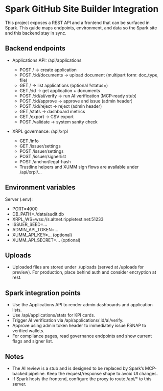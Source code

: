 # Spark GitHub Site Builder Integration

This project exposes a REST API and a frontend that can be surfaced in Spark. This guide maps endpoints, environment, and data so the Spark site and this backend stay in sync.

## Backend endpoints

- Applications API: /api/applications
  - POST /            → create application
  - POST /:id/documents  → upload document (multipart form: doc_type, file)
  - GET  /            → list applications (optional ?status=)
  - GET  /:id         → get application + documents
  - POST /:id/ai/verify  → run AI verification (MCP-ready stub)
  - POST /:id/approve    → approve and issue (admin header)
  - POST /:id/reject     → reject (admin header)
  - GET  /stats          → dashboard metrics
  - GET  /export         → CSV export
  - POST /validate       → system sanity check

- XRPL governance: /api/xrpl
  - GET  /info
  - GET  /issuer/settings
  - POST /issuer/settings
  - POST /issuer/signerlist
  - POST /anchor/legal-hash
  - Trustline helpers and XUMM sign flows are available under /api/xrpl/...

## Environment variables

Server (.env):

- PORT=4000
- DB_PATH=./data/audit.db
- XRPL_WS=wss://s.altnet.rippletest.net:51233
- ISSUER_SEED=...
- ADMIN_API_TOKEN=...
- XUMM_API_KEY=... (optional)
- XUMM_API_SECRET=... (optional)

## Uploads

- Uploaded files are stored under ./uploads (served at /uploads for preview). For production, place behind auth and consider encryption at rest.

## Spark integration points

- Use the Applications API to render admin dashboards and application lists.
- Use /api/applications/stats for KPI cards.
- Trigger AI verification via /api/applications/:id/ai/verify.
- Approve using admin token header to immediately issue FSNAP to verified wallets.
- For compliance pages, read governance endpoints and show current flags and signer list.

## Notes

- The AI review is a stub and is designed to be replaced by Spark’s MCP-backed pipeline. Keep the request/response shape to avoid UI changes.
- If Spark hosts the frontend, configure the proxy to route /api/* to this server.
